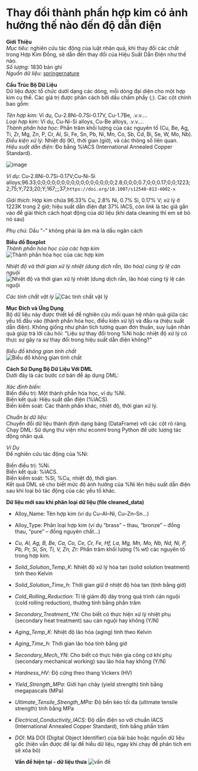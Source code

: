 # Thay đổi thành phần hợp kim có ảnh hưởng thế nào đến độ dẫn điện
       
**Giới Thiệu**                          
*Mục tiêu*: nghiên cứu tác động của luật nhân quả, khi thay đổi các chất trong Hợp Kim Đồng, sẽ dẫn đến thay đổi của Hiệu Suất Dẫn Điện như thế nào.     
*Số lượng*: 1830 bản ghi           
*Nguồn dữ liệu:* [springernature]( https://springernature.figshare.com/articles/dataset/Dataset_of_mechanical_properties_and_electrical_conductivity_of_copper-based_alloys/23735373?file=41670945)             
           
**Cấu Trúc Bộ Dữ Liệu**         
Dữ liệu được tổ chức dưới dạng các dòng, mỗi dòng đại diện cho một hợp kim cụ thể. Các giá trị được phân cách bởi dấu chấm phẩy (;). Các cột chính bao gồm:             

*Tên hợp kim:* Ví dụ, Cu-2.8Ni-0.7Si-0.17V, Cu-1.7Be, .v.v....                    
*Loại hợp kim:* Ví dụ, Cu-Ni-Si alloys, Cu-Be alloys, .v.v....       
*Thành phần hóa học:* Phần trăm khối lượng của các nguyên tố (Cu, Be, Ag, Ti, Zr, Mg, Zn, P, Cr, Al, Si, Fe, Sn, Pb, Ni, Mn, Co, Sb, Cd, Bi, Se, W, Mo, Nb).      
*Điều kiện xử lý:* Nhiệt độ (K), thời gian (giờ), và các thông số liên quan.        
*Hiệu suất dẫn điện:* Đo bằng %IACS (International Annealed Copper Standard).                 

![image](https://github.com/user-attachments/assets/39031b30-d82e-471f-aa13-a6c2208c8c4a)

       
             

*Ví dụ*: Cu-2.8Ni-0.7Si-0.17V;Cu-Ni-Si alloys;96.33;0;0;0;0;0;0;0;0;0;0;0;0;0;0;0;0;2.8;0;0;0;0.7;0;0;0.17;0;0;1223;2;75;Y;723;20;Y;167;;;37;`https://doi.org/10.1007/s12540-013-4002-x`
             
*Giải thích*: Hợp kim chứa 96.33% Cu, 2.8% Ni, 0.7% Si, 0.17% V; xử lý ở 1223K trong 2 giờ; hiệu suất dẫn điện đạt 37% IACS,   còn *link* là tác giả gắn vào để giải thích cách họat động của dữ liệu (khi data cleaning thì em sẽ bỏ nó sau)        
       
*Phụ chú*: Dấu "-" không phải là âm mà là dấu ngăn cách     
         
**Biểu đồ Boxplot**         
*Thành phần hóa học của các hợp kim*       
![Thành phần hóa học của các hợp kim](https://github.com/user-attachments/assets/cace2d9d-28d2-432e-b9ec-706d61382624)            

 *Nhiệt độ và thời gian xử lý nhiệt (dung dịch rắn, lão hóa) cùng tỷ lệ cán nguội*          
![Nhiệt độ và thời gian xử lý nhiệt (dung dịch rắn, lão hóa) cùng tỷ lệ cán nguội](https://github.com/user-attachments/assets/dada7389-88ce-4059-92f5-4f1235f76c3a)           
                      
*Các tính chất vật lý*
![Các tính chất vật lý](https://github.com/user-attachments/assets/e3c9f216-4290-4001-8e62-adee967e266c)

                    
**Mục Đích và Ứng Dụng**        
Bộ dữ liệu này được thiết kế để nghiên cứu mối quan hệ nhân quả giữa các yếu tố đầu vào (thành phần hóa học, điều kiện xử lý) và đầu ra (hiệu suất dẫn điện). Không giống như phân tích tương quan đơn thuần, suy luận nhân quả giúp trả lời câu hỏi: "Liệu sự thay đổi trong %Ni hoặc nhiệt độ xử lý có thực sự gây ra sự thay đổi trong hiệu suất dẫn điện không?"
          
*Biểu đồ không gian tính chất*                
![Biểu đồ không gian tính chất](https://github.com/user-attachments/assets/c6a4006a-258f-4c0b-839a-3407dcc37d26)

        
**Cách Sử Dụng Bộ Dữ Liệu Với DML**      
Dưới đây là các bước cơ bản để áp dụng DML:       
     
*Xác định biến:*      
Biến điều trị: Một thành phần hóa học, ví dụ %Ni.     
Biến kết quả: Hiệu suất dẫn điện (%IACS).     
Biến kiểm soát: Các thành phần khác, nhiệt độ, thời gian xử lý.     
    

*Chuẩn bị dữ liệu:*     
Chuyển đổi dữ liệu thành định dạng bảng (DataFrame) với các cột rõ ràng.       
Chạy DML: Sử dụng thư viện như econml trong Python để ước lượng tác động nhân quả.      

*Ví Dụ*     
Để nghiên cứu tác động của %Ni:     
     
Biến điều trị: %Ni.    
Biến kết quả: %IACS.     
Biến kiểm soát: %Si, %Cu, nhiệt độ, thời gian.               
Kết quả DML sẽ cho biết mức độ ảnh hưởng của %Ni lên hiệu suất dẫn điện sau khi loại bỏ tác động của các yếu tố khác.         



**Dữ liệu mới sau khi phân loại dữ liệu (file cleaned_data)**
+ Alloy_Name: Tên hợp kim (ví dụ Cu–Al–Ni, Cu–Zn–Sn…)             

+ Alloy_Type: Phân loại hợp kim (ví dụ “brass” – thau, “bronze” – đồng thau, “pure” – đồng nguyên chất…)           

+ *Cu, Al, Ag, B, Be, Ca, Co, Ce, Cr, Fe, Hf, La, Mg, Mn, Mo, Nb, Nd, Ni, P, Pb, Pr, Si, Sn, Ti, V, Zn, Z*r: Phần trăm khối lượng (% wt) các nguyên tố trong hợp kim.          

+ *Solid_Solution_Temp_K*: Nhiệt độ xử lý hòa tan (solid solution treatment) tính theo Kelvin          

+ *Solid_Solution_Time_h*: Thời gian giữ ở nhiệt độ hòa tan (tính bằng giờ)          

+ *Cold_Rolling_Reduction*: Tỉ lệ giảm độ dày trong quá trình cán nguội (cold rolling reduction), thường tính bằng phần trăm     

+ *Secondary_Treatment_YN*: Cho biết có thực hiện xử lý nhiệt phụ (secondary heat treatment) sau cán nguội hay không (Y/N)       

+ *Aging_Temp_K*: Nhiệt độ lão hóa (aging) tính theo Kelvin          

+ *Aging_Time_h*: Thời gian lão hóa tính bằng giờ         

+ *Secondary_Mech_YN*: Cho biết có thực hiện gia công cơ khí phụ (secondary mechanical working) sau lão hóa hay không (Y/N)         

+ *Hardness_HV*: Độ cứng theo thang Vickers (HV)        

+ *Yield_Strength_MPa*: Giới hạn chảy (yield strength) tính bằng megapascals (MPa)             

+ *Ultimate_Tensile_Strength_MPa*: Độ bền kéo tối đa (ultimate tensile strength) tính bằng MPa             

+ *Electrical_Conductivity_IACS*: Độ dẫn điện so với chuẩn IACS (International Annealed Copper Standard), tính bằng phần trăm            

+ *DOI*: Mã DOI (Digital Object Identifier) của bài báo hoặc nguồn dữ liệu gốc (hiện vẫn được để lại để hiểu dữ liệu, ngay khi chạy để phân tích em sẽ xóa bỏ)


  **Vấn đề hiện tại - dữ liệu thưa**
  ![vấn đề](https://github.com/user-attachments/assets/92d190ab-96e6-4971-ad33-dde93e0fd517)

  


